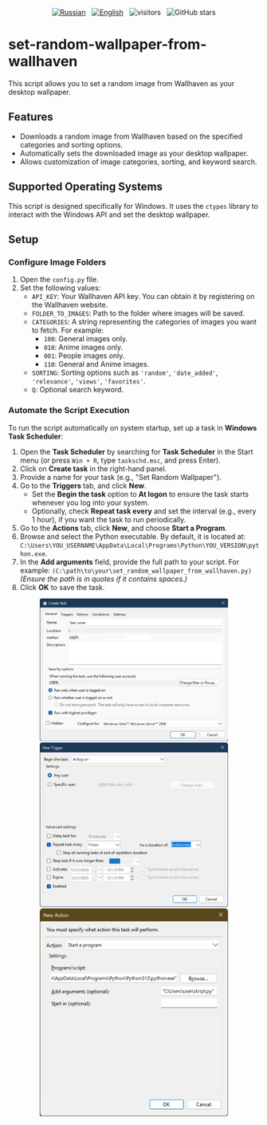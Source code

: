 <p align="center">
  <a href="README.ru.md"><img src="https://img.shields.io/badge/Русский-Readme-blue" alt="Russian" /></a>&nbsp;&nbsp;
  <a href="README.md"><img src="https://img.shields.io/badge/English-Readme-blue" alt="English" /></a>&nbsp;&nbsp;
  <img src="https://visitor-badge.laobi.icu/badge?page_id=White-Tiger-PX.set-random-wallpaper-from-wallhaven" alt="visitors" />&nbsp;&nbsp;
  <img src="https://img.shields.io/github/stars/White-Tiger-PX/set-random-wallpaper-from-wallhaven?style=social" alt="GitHub stars" />
</p>

# set-random-wallpaper-from-wallhaven

This script allows you to set a random image from Wallhaven as your desktop wallpaper.

## Features

- Downloads a random image from Wallhaven based on the specified categories and sorting options.
- Automatically sets the downloaded image as your desktop wallpaper.
- Allows customization of image categories, sorting, and keyword search.

## Supported Operating Systems

This script is designed specifically for Windows. It uses the `ctypes` library to interact with the Windows API and set the desktop wallpaper.

## Setup

### Configure Image Folders

1. Open the `config.py` file.
2. Set the following values:
   - `API_KEY`: Your Wallhaven API key. You can obtain it by registering on the Wallhaven website.
   - `FOLDER_TO_IMAGES`: Path to the folder where images will be saved.
   - `CATEGORIES`: A string representing the categories of images you want to fetch. For example:
     - `100`: General images only.
     - `010`: Anime images only.
     - `001`: People images only.
     - `110`: General and Anime images.
   - `SORTING`: Sorting options such as `'random'`, `'date_added'`, `'relevance'`, `'views'`, `'favorites'`.
   - `Q`: Optional search keyword.

### Automate the Script Execution

To run the script automatically on system startup, set up a task in **Windows Task Scheduler**:

1. Open the **Task Scheduler** by searching for **Task Scheduler** in the Start menu (or press `Win + R`, type `taskschd.msc`, and press Enter).
2. Click on **Create task** in the right-hand panel.
3. Provide a name for your task (e.g., "Set Random Wallpaper").
4. Go to the **Triggers** tab, and click **New**.
   - Set the **Begin the task** option to **At logon** to ensure the task starts whenever you log into your system.
   - Optionally, check **Repeat task every** and set the interval (e.g., every 1 hour), if you want the task to run periodically.
5. Go to the **Actions** tab, click **New**, and choose **Start a Program**.
6. Browse and select the Python executable. By default, it is located at:
   `C:\Users\YOU_USERNAME\AppData\Local\Programs\Python\YOU_VERSION\python.exe`.
7. In the **Add arguments** field, provide the full path to your script. For example:
   `(C:\path\to\your\set_random_wallpaper_from_wallhaven.py)`
   *(Ensure the path is in quotes if it contains spaces.)*
8. Click **OK** to save the task.

<div style="justify-content: space-between; align-items: center;">
  <div style="text-align: center;">
    <img src="Task Scheduler - General.png" alt="Task Scheduler - General" width="75%" />
  </div>

  <div style="text-align: center;">
    <img src="Task Scheduler - Triggers.png" alt="Task Scheduler - Triggers" width="75%" />
  </div>

  <div style="text-align: center;">
    <img src="Task Scheduler - Actions.png" alt="Task Scheduler - Actions" width="75%" />
  </div>
</div>
